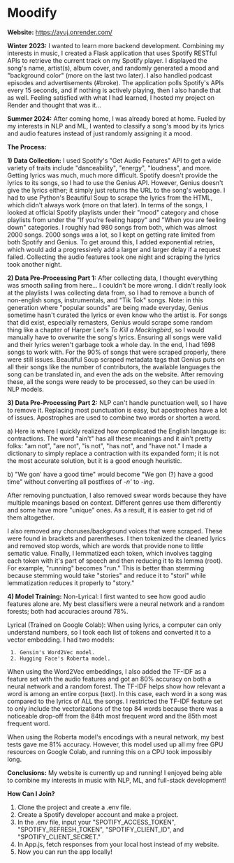 # Moodify
**Website:** https://ayuj.onrender.com/

**Winter 2023:** 
I wanted to learn more backend development. Combining my interests in music, I created a Flask application that uses Spotify RESTful APIs to retrieve the current track on my Spotify player. I displayed the song's name, artist(s), album cover, and randomly generated a mood and "background color" (more on the last two later). I also handled podcast episodes and advertisements (#broke). The application polls Spotify's APIs every 15 seconds, and if nothing is actively playing, then I also handle that as well. Feeling satisfied with what I had learned, I hosted my project on Render and thought that was it...

**Summer 2024:** 
After coming home, I was already bored at home. Fueled by my interests in NLP and ML, I wanted to classify a song's mood by its lyrics and audio features instead of just randomly assigning it a mood.

**The Process:**

**1) Data Collection:**
   I used Spotify's "Get Audio Features" API to get a wide variety of traits include "danceability", "energy", "loudness", and more. Getting lyrics was much, much more difficult. Spotify doesn't provide the lyrics to its songs, so I had to use the Genius API. However, Genius doesn't give the lyrics either; it simply just returns the URL to the song's webpage. I had to use Python's Beautiful Soup to scrape the lyrics from the HTML, which didn't always work (more on that later).
   In terms of the songs, I looked at official Spotify playlists under their "mood" category and chose playlists from under the "If you're feeling happy" and "When you are feeling down" categories. I roughly had 980 songs from both, which was almost 2000 songs.
   2000 songs was a lot, so I kept on getting rate limited from both Spotify and Genius. To get around this, I added exponential retries, which would add a progressively add a larger and larger delay if a request failed. Collecting the audio features took one night and scraping the lyrics took another night.
   
**2) Data Pre-Processing Part 1:**
   After collecting data, I thought everything was smooth sailing from here... I couldn't be more wrong. I didn't really look at the playlists I was collecting data from, so I had to remove a bunch of non-english songs, instrumentals, and "Tik Tok" songs. Note: in this generation where "popular sounds" are being made everyday, Genius sometime hasn't curated the lyrics or even know who the artist is. For songs that did exist, especially remasters, Genius would scrape some random thing like a chapter of Harper Lee's *To Kill a Mockingbird*, so I would manually have to overwrite the song's lyrics. Ensuring all songs were valid and their lyrics weren't garbage took a whole day. In the end, I had 1698 songs to work with.
   For the 90% of songs that were scraped properly, there were still issues. Beautiful Soup scraped metadata tags that Genius puts on all their songs like the number of contributors, the available languages the song can be translated in, and even the ads on the website. After removing these, all the songs were ready to be processed, so they can be used in NLP models.
   
**3) Data Pre-Processing Part 2:**
   NLP can't handle punctuation well, so I have to remove it. Replacing most punctuation is easy, but apostrophes have a lot of issues. Apostrophes are used to combine two words or shorten a word.
   
   a) Here is where I quickly realized how complicated the English langauge is: contractions. The word "ain't" has all these meanings and it ain't pretty folks: "am not", "are not", "is not", "has not", and "have not." I made a dictionary to simply replace a contraction with its expanded form; it is not the most accurate solution, but it is a good enough heuristic.
   
   b) "We gon' have a good time" would become "We gon (?) have a good time" without converting all postfixes of *-n'* to *-ing*.
   
After removing punctuation, I also removed swear words because they have multiple meanings based on context. Different genres use them differently and some have more "unique" ones. As a result, it is easier to get rid of them altogether.

I also removed any choruses/background voices that were scraped. These were found in brackets and parentheses.
I then tokenized the cleaned lyrics and removed stop words, which are words that provide none to little sematic value.
Finally, I lemmatized each token, which involves tagging each token with it's part of speech and then reducing it to its lemma (root). For example, "running" becomes "run." This is better than stemming because stemming would take "stories" and reduce it to "stori" while lemmatization reduces it properly to "story."

**4) Model Training:**
   Non-Lyrical:
   I first wanted to see how good audio features alone are. My best classifiers were a neural network and a random forests; both had accuracies around 78%.

   Lyrical (Trained on Google Colab):
   When using lyrics, a computer can only understand numbers, so I took each list of tokens and converted it to a vector embedding. I had two models:
   
     1. Gensim's Word2Vec model.
     2. Hugging Face's Roberta model.
     
When using the Word2Vec embeddings, I also added the TF-IDF as a feature set with the audio features and got an 80% accuracy on both a neural network and a random forest. The TF-IDF helps show how relevant a word is among an entire corpus (text). In this case, each word in a song was compared to the lyrics of ALL the songs. I restricted the TF-IDF feature set to only include the vectorizations of the top 84 words because there was a noticeable drop-off from the 84th most frequent word and the 85th most frequent word.

When using the Roberta model's encodings with a neural network, my best tests gave me 81% accuracy. However, this model used up all my free GPU resources on Google Colab, and running this on a CPU took impossibly long.

**Conclusions:**
My website is currently up and running! I enjoyed being able to combine my interests in music with NLP, ML, and full-stack development!

**How Can I Join?**
1. Clone the project and create a .env file.
2. Create a Spotify developer account and make a project.
3. In the .env file, input your "SPOTIFY_ACCESS_TOKEN", "SPOTIFY_REFRESH_TOKEN", "SPOTIFY_CLIENT_ID", and "SPOTIFY_CLIENT_SECRET."
4. In App.js, fetch responses from your local host instead of my website.
5. Now you can run the app locally!
